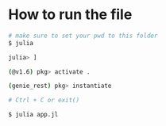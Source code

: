 # How to run the file

```sh
# make sure to set your pwd to this folder
$ julia

julia> ]

(@v1.6) pkg> activate .

(genie_rest) pkg> instantiate

# Ctrl + C or exit()

$ julia app.jl
```